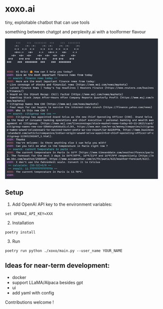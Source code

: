 # xoxo.ai

tiny, exploitable chatbot that can use tools

something between chatgpt and perplexity.ai with a toolformer flavour

<p align="center">
  <img src="https://raw.githubusercontent.com/eryk-mazus/xoxo/main/docs/example.png">
</p>

## Setup

1. Add OpenAI API key to the environment variables:
```
set OPENAI_API_KEY=XXX
```

2. Installation 
```
poetry install 
```

3. Run
```
poetry run python ./xoxo/main.py --user_name YOUR_NAME
```

## Ideas for near-term development:
- docker
- support LLaMA/Alpaca besides gpt
- ui
- add yaml with config

Contributions welcome !